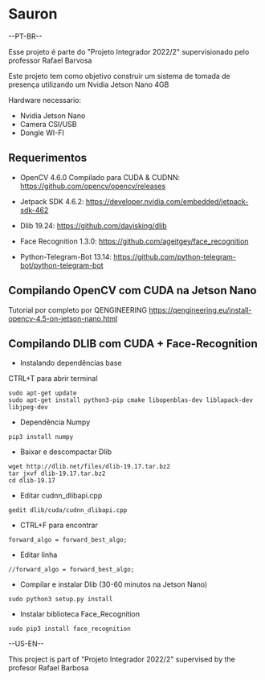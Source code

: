# Sauron

--PT-BR--


 
Esse projeto é parte do "Projeto Integrador 2022/2" supervisionado pelo professor Rafael Barvosa

Este projeto tem como objetivo construir um sistema de tomada de presença utilizando um Nvidia Jetson Nano 4GB



Hardware necessario:

- Nvidia Jetson Nano
- Camera CSI/USB
- Dongle WI-FI


## Requerimentos 

- OpenCV 4.6.0 Compilado para CUDA & CUDNN: 
https://github.com/opencv/opencv/releases

- Jetpack SDK 4.6.2: 
https://developer.nvidia.com/embedded/jetpack-sdk-462

- Dlib 19.24: 
https://github.com/davisking/dlib

- Face Recognition 1.3.0: 
https://github.com/ageitgey/face_recognition

- Python-Telegram-Bot 13.14:
https://github.com/python-telegram-bot/python-telegram-bot



## Compilando OpenCV com CUDA na Jetson Nano

Tutorial por completo por QENGINEERING
https://qengineering.eu/install-opencv-4.5-on-jetson-nano.html

## Compilando DLIB com CUDA + Face-Recognition

- Instalando dependências base

CTRL+T para abrir terminal

```
sudo apt-get update
sudo apt-get install python3-pip cmake libopenblas-dev liblapack-dev libjpeg-dev
```
- Dependência Numpy
```
pip3 install numpy
```
- Baixar e descompactar Dlib
```
wget http://dlib.net/files/dlib-19.17.tar.bz2 
tar jxvf dlib-19.17.tar.bz2
cd dlib-19.17
```
- Editar cudnn_dlibapi.cpp 
```
gedit dlib/cuda/cudnn_dlibapi.cpp
```

- CTRL+F para encontrar 
```
forward_algo = forward_best_algo;
```

- Editar linha
```
//forward_algo = forward_best_algo;

```
- Compilar e instalar Dlib (30-60 minutos na Jetson Nano)
```
sudo python3 setup.py install
```

- Instalar biblioteca Face_Recognition
```
sudo pip3 install face_recognition
```


--US-EN--

This project is part of "Projeto Integrador 2022/2" supervised by the profesor Rafael Barbosa
